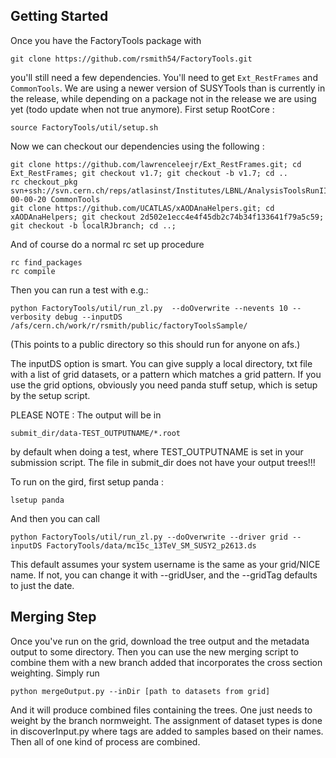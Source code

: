 ## Getting Started

Once you have the FactoryTools package with

```
git clone https://github.com/rsmith54/FactoryTools.git
```

you'll still need a few dependencies. You'll need to get `Ext_RestFrames` and `CommonTools`. We are using a newer version of SUSYTools than is currently in the release, while depending on a package not in the release we are using yet (todo update when not true anymore).
First setup RootCore :

```
source FactoryTools/util/setup.sh
```

Now we can checkout our dependencies using the following :

```
git clone https://github.com/lawrenceleejr/Ext_RestFrames.git; cd Ext_RestFrames; git checkout v1.7; git checkout -b v1.7; cd ..
rc checkout_pkg svn+ssh://svn.cern.ch/reps/atlasinst/Institutes/LBNL/AnalysisToolsRunII/CommonTools/tags/CommonTools-00-00-20 CommonTools
git clone https://github.com/UCATLAS/xAODAnaHelpers.git; cd xAODAnaHelpers; git checkout 2d502e1ecc4e4f45db2c74b34f133641f79a5c59;  git checkout -b localRJbranch; cd ..;
```

And of course do a normal rc set up procedure

```
rc find_packages
rc compile
```

Then you can run a test with e.g.:

```
python FactoryTools/util/run_zl.py  --doOverwrite --nevents 10 --verbosity debug --inputDS /afs/cern.ch/work/r/rsmith/public/factoryToolsSample/
```

(This points to a public directory so this should run for anyone on afs.)

The inputDS option is smart.  You can give supply a local directory, txt file with a list of grid datasets, or a pattern which matches a grid pattern.  If you use the grid options, obviously you need panda stuff setup, which is setup by the setup script.

PLEASE NOTE : The output will be in
```
submit_dir/data-TEST_OUTPUTNAME/*.root
```
by default when doing a test, where TEST_OUTPUTNAME is set in your submission script.  The file in submit_dir does not have your output trees!!!


To run on the gird, first setup panda :
```
lsetup panda
```

And then you can call

```
python FactoryTools/util/run_zl.py --doOverwrite --driver grid --inputDS FactoryTools/data/mc15c_13TeV_SM_SUSY2_p2613.ds
```

This default assumes your system username is the same as your grid/NICE name. If not, you can change it with --gridUser, and the --gridTag defaults to just the date.

## Merging Step

Once you've run on the grid, download the tree output and the metadata output to some directory. Then you can use the new merging script to combine them with a new branch added that incorporates the cross section weighting. Simply run

```
python mergeOutput.py --inDir [path to datasets from grid]
```

And it will produce combined files containing the trees. One just needs to weight by the branch normweight. The assignment of dataset types is done in discoverInput.py where tags are added to samples based on their names. Then all of one kind of process are combined.
